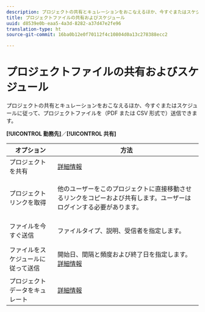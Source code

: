 ```yaml
---
description: プロジェクトの共有とキュレーションをおこなえるほか、今すぐまたはスケジュールに従って、プロジェクトファイルを（PDF または CSV 形式で）送信できます。
title: プロジェクトファイルの共有およびスケジュール
uuid: d8539e0b-eaa5-4a3d-8282-a37d47e2fe96
translation-type: ht
source-git-commit: 16ba0b12e0f70112f4c10804d0a13c278388ecc2

---
```



# プロジェクトファイルの共有およびスケジュール

プロジェクトの共有とキュレーションをおこなえるほか、今すぐまたはスケジュールに従って、プロジェクトファイルを（PDF または CSV 形式で）送信できます。

**[!UICONTROL 勤務先]**／**[!UICONTROL 共有]**

<table id="table_5104A6D817E94A268BBDD47C5C8BB26E"> 
 <thead> 
  <tr> 
   <th colname="col1" class="entry"> オプション </th> 
   <th colname="col2" class="entry"> 方法 </th> 
  </tr>
 </thead>
 <tbody> 
  <tr> 
   <td colname="col1"> プロジェクトを共有 </td> 
   <td colname="col2"><a href="/help/analyze/analysis-workspace/curate-share/curate.md"  > 詳細情報</a> </td> 
  </tr> 
  <tr> 
   <td colname="col1"> プロジェクトリンクを取得 </td> 
   <td colname="col2"> <p>他のユーザーをこのプロジェクトに直接移動させるリンクをコピーおよび共有します。ユーザーはログインする必要があります。 </p> </td> 
  </tr> 
  <tr> 
   <td colname="col1"> ファイルを今すぐ送信 </td> 
   <td colname="col2"> <p>ファイルタイプ、説明、受信者を指定します。 </p> </td> 
  </tr> 
  <tr> 
   <td colname="col1"> ファイルをスケジュールに従って送信 </td> 
   <td colname="col2"> <p>開始日、間隔と頻度および終了日を指定します。<a href="/help/analyze/analysis-workspace/curate-share/schedule-projects.md"  > 詳細情報</a> </p> </td> 
  </tr> 
  <tr> 
   <td colname="col1"> プロジェクトデータをキュレート </td> 
   <td colname="col2"> <p><a href="/help/analyze/analysis-workspace/curate-share/curate.md"  > 詳細情報</a> </p> </td> 
  </tr> 
 </tbody> 
</table>

